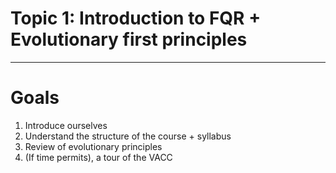# Topic 1: Introduction to FQR + Evolutionary first principles
---
# Goals
1. Introduce ourselves 
2. Understand the structure of the course + syllabus
3. Review of evolutionary principles
4. (If time permits), a tour of the VACC